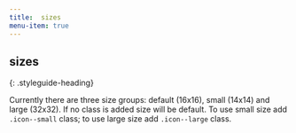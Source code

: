 ```yaml
---
title:  sizes
menu-item: true
---
```


## sizes
{: .styleguide-heading}

Currently there are three size groups: default (16x16), small (14x14) and large (32x32). If no class is added size will be default. To use small size add `.icon--small` class; to use large size add `.icon--large` class.